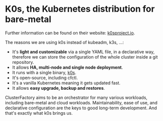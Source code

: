 # K0s, the Kubernetes distribution for bare-metal

Further information can be found on their website: [k0sproject.io](https://k0sproject.io).

The reasons we are using k0s instead of kubeadm, k3s, ...:

- It's **light and customizable** via a single YAML file, in a declarative way, therefore we can store the configuration of the whole cluster inside a git repository.
- It allows **HA, multi-node and single node deployment**.
- It runs with a single binary, [k0s](https://github.com/k0sproject/k0s).
- It's open-source, including cfctl.
- It's a vanilla Kubernetes meaning it gets updated fast.
- It allows **easy upgrade, backup and restores**.

ClusterFactory aims to be an orchestrator for many various workloads, including bare-metal and cloud workloads. Maintainability, ease of use, and declarative configuration are the keys to good long-term development. And that's exactly what k0s brings us.
